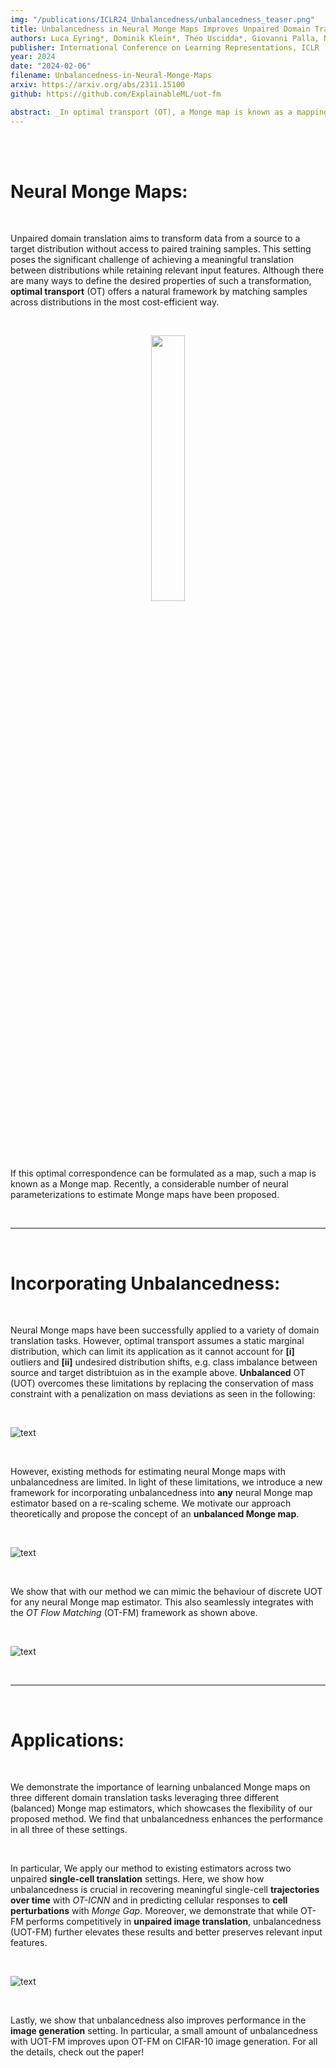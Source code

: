 ```yaml
---
img: "/publications/ICLR24_Unbalancedness/unbalancedness_teaser.png"
title: Unbalancedness in Neural Monge Maps Improves Unpaired Domain Translation 
authors: Luca Eyring*, Dominik Klein*, Théo Uscidda*, Giovanni Palla, Niki Kilbertus, Zeynep Akata, Fabian Theis
publisher: International Conference on Learning Representations, ICLR
year: 2024
date: "2024-02-06"
filename: Unbalancedness-in-Neural-Monge-Maps
arxiv: https://arxiv.org/abs/2311.15100
github: https://github.com/ExplainableML/uot-fm

abstract: _In optimal transport (OT), a Monge map is known as a mapping that transports a source distribution to a target distribution in the most cost-efficient way. Recently, multiple neural estimators for Monge maps have been developed and applied in diverse unpaired domain translation tasks, e.g. in single-cell biology and computer vision. However, the classic OT framework enforces mass conservation, which makes it prone to outliers and limits its applicability in real-world scenarios. The latter can be particularly harmful in OT domain translation tasks, where the relative position of a sample within a distribution is explicitly taken into account. While unbalanced OT tackles this challenge in the discrete setting, its integration into neural Monge map estimators has received limited attention. We propose a theoretically grounded method to incorporate unbalancedness into **any** Monge map estimator. We improve existing estimators to model cell trajectories over time and to predict cellular responses to perturbations. Moreover, our approach seamlessly integrates with the OT flow matching (OT-FM) framework. While we show that OT-FM performs competitively in image translation, we further improve performance by incorporating unbalancedness (UOT-FM), which better preserves relevant features. We hence establish UOT-FM as a principled method for unpaired image translation._
---
```


</br>

</br>

# Neural Monge Maps:   

</br>

Unpaired domain translation aims to transform data from a source to a target distribution without access to paired training samples. This setting poses the significant challenge of achieving a meaningful translation between distributions while retaining relevant input features. Although there are many ways to define the desired properties of such a transformation, **optimal transport** (OT) offers a natural framework by matching samples across distributions in the most cost-efficient way.

</br>

<p align="center" width="100%">
    <img width="33%" src="/publications/ICLR24_Unbalancedness/motivation_1.png">
</p>

</br>

If this optimal correspondence can be formulated as a map, such a map is known as a Monge map. Recently, a considerable number of neural parameterizations to estimate Monge maps have been proposed.

</br>

---

</br>

# Incorporating Unbalancedness:   

</br>

Neural Monge maps have been successfully applied to a variety of domain translation tasks. However, optimal transport assumes a static marginal distribution, which can limit its application as it cannot account for **[i]** outliers and **[ii]** undesired distribution shifts, e.g. class imbalance between source and target distribtuion as in the example above. **Unbalanced** OT (UOT) overcomes these limitations by replacing the conservation of mass constraint with a penalization on mass deviations as seen in the following:

</br>

![text](/publications/ICLR24_Unbalancedness/motivation_2.png)

</br>

However, existing methods for estimating neural Monge maps with unbalancedness are limited. In light of these limitations, we introduce a new framework for incorporating unbalancedness into **any** neural Monge map estimator based on a re-scaling scheme. We motivate our approach theoretically and propose the concept of an **unbalanced Monge map**.

</br>

![text](/publications/ICLR24_Unbalancedness/motivation_3.png)

</br>

We show that with our method we can mimic the behaviour of discrete UOT for any neural Monge map estimator. This also seamlessly integrates with the _OT Flow Matching_ (OT-FM) framework as shown above.

</br>

![text](/publications/ICLR24_Unbalancedness/unbalancedness_teaser.png)

</br>

---

</br>

# Applications:   

</br>

We demonstrate the importance of learning unbalanced Monge maps on three different domain translation tasks leveraging three different (balanced) Monge map estimators, which showcases the flexibility of our proposed method. We find that unbalancedness enhances the performance in all three of these settings.

</br>

In particular, We apply our method to existing estimators across two unpaired __single-cell translation__ settings. Here, we show how unbalancedness is crucial in recovering meaningful single-cell __trajectories over time__ with _OT-ICNN_ and in predicting cellular responses to __cell perturbations__ with _Monge Gap_. Moreover, we demonstrate that while OT-FM performs competitively in __unpaired image translation__, unbalancedness (UOT-FM) further elevates these results and better preserves relevant input features.

</br>

![text](/publications/ICLR24_Unbalancedness/celeba256_samples.png)

</br>

Lastly, we show that unbalancedness also improves performance in the __image generation__ setting. In particular, a small amount of unbalancedness with UOT-FM improves upon OT-FM on CIFAR-10 image generation. For all the details, check out the paper!